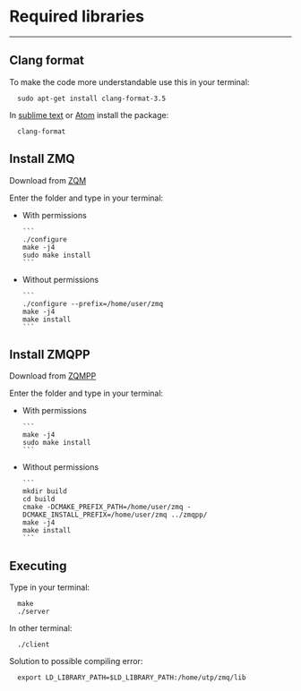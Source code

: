 # Required libraries
---
## Clang format
To make the code more understandable use this in your terminal:

      sudo apt-get install clang-format-3.5

In [sublime text](https://www.sublimetext.com/) or [Atom](https://atom.io/) install the package:

      clang-format

## Install ZMQ

Download from [ZQM](http://zeromq.org/)

Enter the folder and type in your terminal:

* With permissions

      ``` 
      ./configure 
      make -j4 
      sudo make install
      ```

* Without permissions

      ``` 
      ./configure --prefix=/home/user/zmq
      make -j4
      make install
      ```

## Install ZMQPP

Download from [ZQMPP](https://github.com/zeromq/zmqpp)

Enter the folder and type in your terminal:

* With permissions

      ``` 
      make -j4
      sudo make install
      ```

* Without permissions

      ```
      mkdir build
      cd build
      cmake -DCMAKE_PREFIX_PATH=/home/user/zmq -DCMAKE_INSTALL_PREFIX=/home/user/zmq ../zmqpp/
      make -j4
      make install
      ```

## Executing

Type in your terminal:

      make
      ./server

In other terminal:

      ./client

Solution to possible compiling error:

      export LD_LIBRARY_PATH=$LD_LIBRARY_PATH:/home/utp/zmq/lib

